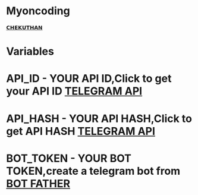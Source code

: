 # Myoncoding 



<a href='https://t.me/Lion_098765'> 𝗖𝗛𝗘𝗞𝗨𝗧𝗛𝗔𝗡</a>







# Variables 

# API_ID    - YOUR API ID,Click to get your API ID <a href="https://my.telegram.org/apps"> TELEGRAM API</a>

# API_HASH  - YOUR API HASH,Click to get API HASH <a href="https://my.telegram.org/apps"> TELEGRAM API</a>

# BOT_TOKEN - YOUR BOT TOKEN,create a telegram bot from <a href="https://telegram.dog/BotFather"> BOT FATHER</a>














